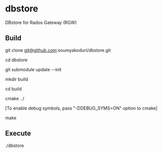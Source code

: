 # dbstore
DBstore for Rados Gateway (RGW)

## Build

git clone git@github.com:soumyakoduri/dbstore.git

cd dbstore

git submodule update --init

mkdir build

cd build

cmake ../

[To enable debug symbols, pass "-DDEBUG_SYMS=ON" option to cmake]

make


## Execute

./dbstore
